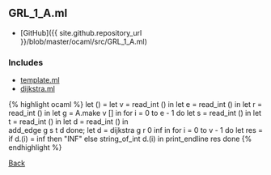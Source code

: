 ## GRL_1_A.ml

- [GitHub]({{ site.github.repository_url }}/blob/master/ocaml/src/GRL_1_A.ml)

### Includes

- [template.ml](../include/template/template)
- [dijkstra.ml](../include/graph/dijkstra)

{% highlight ocaml %}
let () =
  let v = read_int () in
  let e = read_int () in
  let r = read_int () in
  let g = A.make v [] in
  for i = 0 to e - 1 do
    let s = read_int () in
    let t = read_int () in
    let d = read_int () in    
    add_edge g s t d
  done;
  let d = dijkstra g r 0 inf in
  for i = 0 to v - 1 do
    let res = if d.(i) = inf then "INF" else string_of_int d.(i) in
    print_endline res
  done
{% endhighlight %}

[Back](..)

